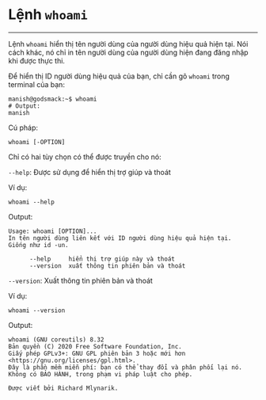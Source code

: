 # Lệnh `whoami`
---
Lệnh `whoami` hiển thị tên người dùng của người dùng hiệu quả hiện tại. Nói cách khác, nó chỉ in tên người dùng của người dùng hiện đang đăng nhập khi được thực thi.

Để hiển thị ID người dùng hiệu quả của bạn, chỉ cần gõ `whoami` trong terminal của bạn:

```
manish@godsmack:~$ whoami 
# Output:
manish
```

Cú pháp:

```
whoami [-OPTION]
```

Chỉ có hai tùy chọn có thể được truyền cho nó:

`--help`: Được sử dụng để hiển thị trợ giúp và thoát

Ví dụ:

```
whoami --help
```

Output:

```
Usage: whoami [OPTION]...
In tên người dùng liên kết với ID người dùng hiệu quả hiện tại.
Giống như id -un.

      --help     hiển thị trợ giúp này và thoát
      --version  xuất thông tin phiên bản và thoát
```

`--version`: Xuất thông tin phiên bản và thoát

Ví dụ:

```
whoami --version
```

Output:

```
whoami (GNU coreutils) 8.32
Bản quyền (C) 2020 Free Software Foundation, Inc.
Giấy phép GPLv3+: GNU GPL phiên bản 3 hoặc mới hơn <https://gnu.org/licenses/gpl.html>.
Đây là phần mềm miễn phí: bạn có thể thay đổi và phân phối lại nó.
Không có BẢO HÀNH, trong phạm vi pháp luật cho phép.

Được viết bởi Richard Mlynarik.
```
